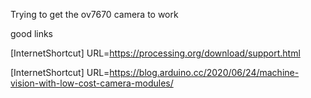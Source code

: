 Trying to get the ov7670 camera to work


good links

[InternetShortcut]
URL=https://processing.org/download/support.html



[InternetShortcut]
URL=https://blog.arduino.cc/2020/06/24/machine-vision-with-low-cost-camera-modules/
